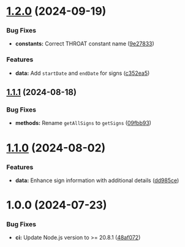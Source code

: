 # [1.2.0](https://github.com/marcmarine/western-signs/compare/v1.1.1...v1.2.0) (2024-09-19)


### Bug Fixes

* **constants:** Correct THROAT constant name ([9e27833](https://github.com/marcmarine/western-signs/commit/9e27833c8b72a908f1feb0efe74b39d397d5fa3b))


### Features

* **data:** Add `startDate` and `endDate` for signs ([c352ea5](https://github.com/marcmarine/western-signs/commit/c352ea50256a3893493e3ce3d1b6941dbc4dfee0))

## [1.1.1](https://github.com/marcmarine/western-signs/compare/v1.1.0...v1.1.1) (2024-08-18)


### Bug Fixes

* **methods:** Rename `getAllSigns` to `getSigns` ([09fbb93](https://github.com/marcmarine/western-signs/commit/09fbb93dbbad56dee31bcc748103fe2873575bd0))

# [1.1.0](https://github.com/marcmarine/western-signs/compare/v1.0.0...v1.1.0) (2024-08-02)


### Features

* **data:** Enhance sign information with additional details ([dd985ce](https://github.com/marcmarine/western-signs/commit/dd985ced556ced626f2f1d9cfccbc33075a07f62))

# 1.0.0 (2024-07-23)


### Bug Fixes

* **ci:** Update Node.js version to >= 20.8.1 ([48af072](https://github.com/marcmarine/western-signs/commit/48af07255942557af7654042042107554b68488d))
